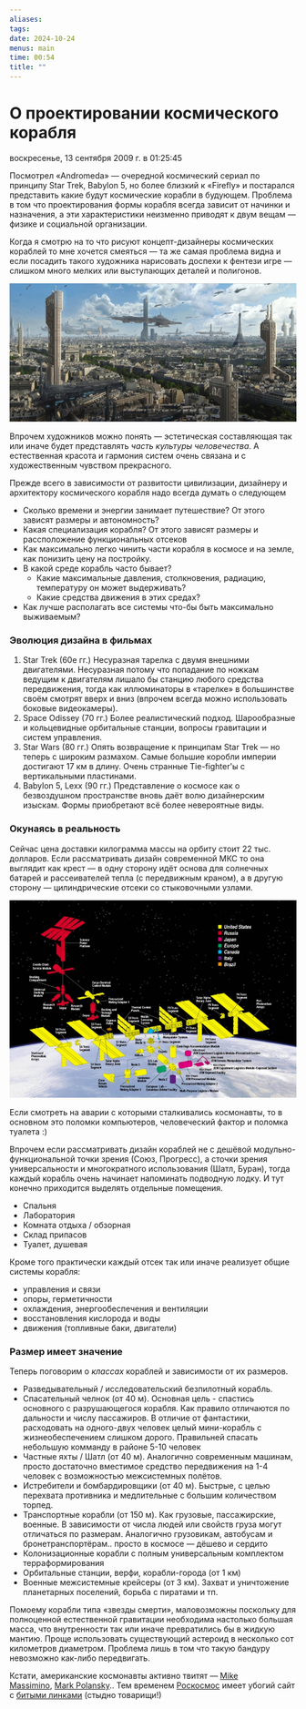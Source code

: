 ```yaml
---
aliases: 
tags: 
date: 2024-10-24
menus: main
time: 00:54
title: ""
---
```

# О проектировании космического корабля
воскресенье, 13 сентября 2009 г. в 01:25:45

Посмотрел «Andromeda» — очередной космический сериал по принципу Star Trek, Babylon 5, но более близкий к «Firefly» и постарался представить какие будут космические корабли в будующем. Проблема в том что проектирования формы корабля всегда зависит от начинки и назначения, а эти характеристики неизменно приводят к двум вещам — физике и социальной организации.

Когда я смотрю на то что рисуют концепт-дизайнеры космических кораблей то мне хочется смеяться — та же самая проблема видна и если посадить такого художника нарисовать доспехи к фентези игре — слишком много мелких или выступающих деталей и полигонов.

![](../gaming/img/kensart_01.jpg)

Впрочем художников можно понять — эстетическая составляющая так или иначе будет представлять _часть культуры человечества_. А естественная красота и гармония систем очень связана и с художественным чувством прекрасного.

Прежде всего в зависимости от развитости цивилизации, дизайнеру и архитектору космического корабля надо всегда думать о следующем

- Сколько времени и энергии занимает путешествие? От этого зависят размеры и автономность?
- Какая специализация корабля? От этого зависят размеры и рассположение функциональных отсеков
- Как максимально легко чинить части корабля в космосе и на земле, как понизить цену на постройку.
- В какой среде корабль часто бывает?
    - Какие максимальные давления, столкновения, радиацию, температуру он может выдерживать?
    - Какие средства движения в этих средах?
- Как лучше располагать все системы что-бы быть максимально выживаемым?

### Эволюция дизайна в фильмах

1. Star Trek (60е гг.) Несуразная тарелка с двумя внешними двигателями. Несуразная потому что попадание по ножкам ведущим к двигателям лишало бы станцию любого средства передвижения, тогда как иллюминаторы в «тарелке» в большинстве своём смотрят вверх и вниз (впрочем всегда можно использовать боковые видеокамеры).
2. Space Odissey (70 гг.) Более реалистический подход. Шарообразные и кольцевидные орбитальные станции, вопросы гравитации и систем управления.
3. Star Wars (80 гг.) Опять возвращение к принципам Star Trek — но теперь с широким размахом. Самые большие коробли империи достигают 17 км в длину. Очень странные Tie-fighter'ы с вертикальными пластинами.
4. Babylon 5, Lexx (90 гг.) Представление о космосе как о безвоздушном пространстве вновь даёт волю дизайнерским изыскам. Формы приобретают всё более невероятные виды.

### Окунаясь в реальность

Сейчас цена доставки килограмма массы на орбиту стоит 22 тыс. долларов. Если рассматривать дизайн современной МКС то она выглядит как крест — в одну сторону идёт основа для солнечных батарей и рассеивателей тепла (с передвижным краном), а в другую сторону — цилиндрические отсеки со стыковочными узлами.

![](../gaming/img/isscomponents2.jpg)

Если смотреть на аварии с которыми сталкивались космонавты, то в основном это поломки компьютеров, человеческий фактор и поломка туалета :)

Впрочем если рассматривать дизайн кораблей не с дешёвой модульно-функциональной точки зрения (Союз, Прогресс), а сточки зрения универсальности и многократного использования (Шатл, Буран), тогда каждый корабль очень начинает напоминать подводную лодку. И тут конечно приходится выделять отдельные помещения.

- Спальня
- Лаборатория
- Комната отдыха / обзорная
- Склад припасов
- Туалет, душевая

Кроме того практически каждый отсек так или иначе реализует общие системы корабля:

- управления и связи
- опоры, герметичности
- охлаждения, энергообеспечения и вентиляции
- восстановления кислорода и воды
- движения (топливные баки, двигатели)

### Размер имеет значение  

Теперь поговорим о _классах_ кораблей и зависимости от их размеров.

- Разведывательный / исследовательский безпилотный корабль.
- Спасательный челнок (от 40 м). Основная цель - спастись основного с разрушающегося корабля. Как правило отличаются по дальности и числу пассажиров. В отличие от фантастики, расходовать на одного-двух человек целый мини-корабль с жизнеобеспечением слишком дорого. Правильней спасать небольшую комманду в районе 5-10 человек
- Частные яхты / Шатл (от 40 м). Аналогично современным машинам, просто достаточно вместимое средство передвижения на 1-4 человек с возможностью межсистемных полётов.
- Истребители и бомбардировщики (от 40 м). Быстрые, с целью перехвата противника и медлительные с большим количеством торпед.
- Транспортные корабли (от 150 м). Как грузовые, пассажирские, военные. В зависимости от числа людей или свойств груза могут отличаться по размерам. Аналогично грузовикам, автобусам и бронетранспортёрам.. просто в космосе — дёшево и сердито
- Колонизационные корабли с полным универсальным комплектом терраформирования
- Орбитальные станции, верфи, корабли-города (от 1 км)
- Военные межсистемные крейсеры (от 3 км). Захват и уничтожение планетарных поселений, борьба с пиратами и тп.

Помоему корабли типа «звезды смерти», маловозможны поскольку для полноценной естественной гравитации необходима настолько большая масса, что внутренности так или иначе превратились бы в жидкую мантию. Проще использовать существующий астероид в несколько сот километров диаметром. Проблема лишь в том что такую бандуру невозможно как-либо передвигать.

Кстати, американские космонавты активно твитят — [Mike Massimino](http://twitter.com/Astro_Mike), [Mark Polansky](http://twitter.com/Astro_127).. Тем временем [Роскосмос](http://www.roscosmos.ru/) имеет убогий сайт с [битыми линками](http://www.roscosmos.ru/u-st.asp) (стыдно товарищи!)